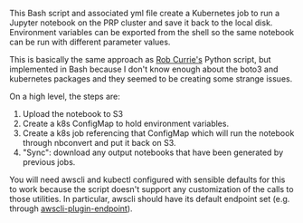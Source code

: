 This Bash script and associated yml file create a Kubernetes job to run a Jupyter notebook on the PRP cluster and save it back to the local disk. Environment variables can be exported from the shell so the same notebook can be run with different parameter values.

This is basically the same approach as [Rob Currie's](https://github.com/rcurrie/jupyter) Python script, but implemented in Bash because I don't know enough about the boto3 and kubernetes packages and they seemed to be creating some strange issues. 

On a high level, the steps are:
  1) Upload the notebook to S3
  1) Create a k8s ConfigMap to hold environment variables.
  1) Create a k8s job referencing that ConfigMap which will run the notebook through nbconvert and put it back on S3.
  1) "Sync": download any output notebooks that have been generated by previous jobs.
  
You will need awscli and kubectl configured with sensible defaults for this to work because the script doesn't support any customization of the calls to those utilities. In particular, awscli should have its default endpoint set (e.g. through [awscli-plugin-endpoint](https://github.com/wbingli/awscli-plugin-endpoint)).
